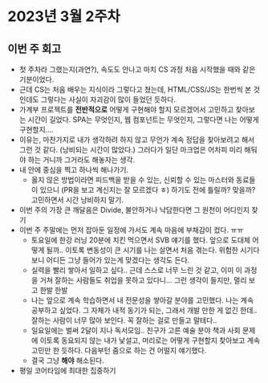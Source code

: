 # 2023년 3월 2주차

## 이번 주 회고

* 첫 주차라 그랬는지(과연?), 속도도 안나고 마치 CS 과정 처음 시작했을 때와 같은 기분이었다.
* 근데 CS는 처음 배우는 지식이라 그렇다고 쳤는데, HTML/CSS/JS는 한번씩 본 것인데도 그렇다는 사실이 자괴감이 많이 들었던 듯하다.
* 가계부 프로젝트를 **전반적으로** 어떻게 구현해야 할지 모르겠어서 고민하고 찾아보는 시간이 길었다. SPA는 무엇인지, 웹 컴포넌트는 무엇인지, 그렇다면 나는 어떻게 구현할지....&#x20;
* 이유는, 마찬가지로 내가 생각하려 하지 않고 무언가 계속 정답을 찾아보려고 해서 그런 것 같다. (낭비되는 시간이 많았다.) 그러다가 일단 마크업은 어차피 미리 해둬야 하는 거니까 그거라도 해놓자는 생각.
* 내 안에 중심을 찍고 하나씩 해나가기.&#x20;
  * 옳지 않은 방법이라면 피드백을 받을 수 있는, 신뢰할 수 있는 마스터와 동료들이 있으니 (PR을 보고 계신지는 잘 모르겠다 ㅎ) 하기도 전에 틀릴까? 맞을까? 고민하면서 시간 낭비하지 말기.
* 이번 주의 가장 큰 깨달음은 Divide, 불안하거나 낙담한다면 그 원천이 어디인지 찾기
* 이번 주 주말에는 먼저 잡아둔 일정에 가서도 계속 마음에 부채감이 컸다. ㅠㅠ
  * 토요일에 한강 러닝 20분에 치킨 먹으면서 SVB 얘기를 했다. 앞으로 도대체 어떻게 될까.. 이토록 변동성이 큰 시기를 나는 살면서 처음 겪는다. 위험한 시기다 보니 어디든 그냥 들어가 있는게 맞겠다는 생각도 든다.&#x20;
  * 실력을 빨리 쌓아서 일하고 싶다.. 근데 스스로 너무 느린 것 같고, 이미 이 과정을 거쳐 잘하는 사람들도 취업을 못하고 있다니... 그런 생각이 들지만, 멀리 보고 한발 한발
  * 나는 앞으로 계속 학습하면서 내 전문성을 쌓아갈 분야를 고민했다. 나는 계속 공부하고 싶었다. 그 자체가 내적 동기가 되는, 그래서 개발 만한 게 없긴 한데.. 잘하는 사람이 너무 많아 보인다. 꼭 잘하는 걸로 만들고 말테다..
  * 일요일에는 벌써 2달이 지나 독서모임.. 친구가 고른 예술 분야 책과 사회 문제에 이토록 동요되지 않는 내가 낯설고, 머리로는 어떻게 구현할지 찾아보고 계속 고민만 한 듯하다. 다음부턴 줌으로 하는 건 어떨지 얘기했다.
  * 결국 그냥 **해야** 해소된다.
* 평일 코어타임에 최대한 집중하기

